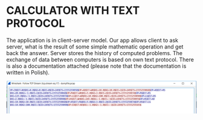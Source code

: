 # CALCULATOR WITH TEXT PROTOCOL

The application is in client-server model. Our app allows client to ask server, what is the result of some simple mathematic operation and get back the answer. Server stores the history of computed problems. The exchange of data between computers is based on own text protocol. There is also a documentation attached (please note that the documentation is written in Polish).

![12345](https://github.com/WangHoHan/calculator-with-text-protocol/blob/master/calculator-with-text-protocol.png)
